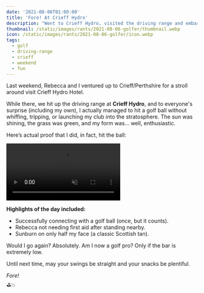 ```yaml
---
date: '2021-08-06T01:00:00'
title: 'Fore! At Crieff Hydro'
description: "Went to Crieff Hydro, visited the driving range and embarrassed myself."
thumbnail: /static/images/rants/2021-08-06-golfer/thumbnail.webp
icon: /static/images/rants/2021-08-06-golfer/icon.webp
tags:
  - golf
  - driving-range
  - crieff
  - weekend
  - fun
---
```


Last weekend, Rebecca and I ventured up to Crieff/Perthshire for a stroll around visit Crieff 
Hydro Hotel.

While there, we hit up the driving range at **Crieff Hydro**, and to everyone's surprise 
(including my own), I actually managed to hit a golf ball without whiffing, tripping, or launching 
my club into the stratosphere. The sun was shining, the grass was green, and my form was... 
well, enthusiastic.

Here’s actual proof that I did, in fact, hit the ball:

<video controls autoplay muted>
  <source src="/static/images/rants/2021-08-06-golfer/video.mp4" type="video/mp4">
</video>

**Highlights of the day included:**

- Successfully connecting with a golf ball (once, but it counts).
- Rebecca not needing first aid after standing nearby.
- Sunburn on only half my face (a classic Scottish tan).

Would I go again? Absolutely. Am I now a golf pro? Only if the bar is extremely low.

Until next time, may your swings be straight and your snacks be plentiful.

*Fore!*  
⛳️💥  